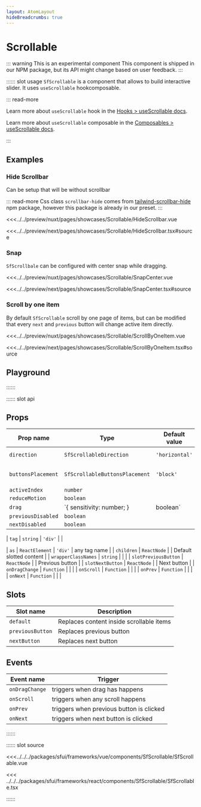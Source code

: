 ```yaml
---
layout: AtomLayout
hideBreadcrumbs: true
---
```

# Scrollable

::: warning This is an experimental component
This component is shipped in our NPM package, but its API might change based on user feedback.
:::

:::::: slot usage
`SfScrollable` is a component that allows to build interactive slider. It uses `useScrollable` <!-- react -->hook<!-- end react --><!-- vue -->composable<!-- end vue -->.

::: read-more
<!-- react -->
Learn more about `useScrollable` hook in the [Hooks > useScrollable docs](/react/hooks/useScrollable.html).
<!-- end react -->
<!-- vue -->
Learn more about `useScrollable` composable in the [Composables > useScrollable docs](/vue/hooks/useScrollable.html).
<!-- end vue -->
:::

## Examples

### Hide Scrollbar

Can be setup that will be without scrollbar

::: read-more
Css class `scrollbar-hide` comes from [tailwind-scrollbar-hide](https://www.npmjs.com/package/tailwind-scrollbar-hide) npm package, however this package is already in our preset.
:::

<Showcase showcase-name="Scrollable/HideScrollbar" style="min-height:240px">

<!-- vue -->
<<<../../preview/nuxt/pages/showcases/Scrollable/HideScrollbar.vue
<!-- end vue -->
<!-- react -->
<<<../../preview/next/pages/showcases/Scrollable/HideScrollbar.tsx#source
<!-- end react -->

</Showcase>

### Snap

`SfScrollbale` can be configured with center snap while dragging.

<Showcase showcase-name="Scrollable/SnapCenter" style="min-height:260px">

<!-- vue -->
<<<../../preview/nuxt/pages/showcases/Scrollable/SnapCenter.vue
<!-- end vue -->
<!-- react -->
<<<../../preview/next/pages/showcases/Scrollable/SnapCenter.tsx#source
<!-- end react -->

</Showcase>

### Scroll by one item

By default `SfScrollable` scroll by one page of items, but can be modified that every `next` and `previous` button will change active item directly.

<Showcase showcase-name="Scrollable/ScrollByOneItem" style="min-height:260px">

<!-- vue -->
<<<../../preview/nuxt/pages/showcases/Scrollable/ScrollByOneItem.vue
<!-- end vue -->
<!-- react -->
<<<../../preview/next/pages/showcases/Scrollable/ScrollByOneItem.tsx#source
<!-- end react -->

</Showcase>

## Playground

<Generate style="height: 500px" />
::::::

:::::: slot api

## Props

| Prop name | Type      | Default value | Possible values   |
|-----------|-----------|---------------|-------------------|
| `direction` | `SfScrollableDirection`  | `'horizontal'`        | `'horizontal'`, `'vertical'`      |
| `buttonsPlacement` | `SfScrollableButtonsPlacement`  | `'block'` | `'block'`, `'floating'`, `'none'`      |
| `activeIndex` | `number`  |  |       |
| `reduceMotion` | `boolean`  |  |       |
| `drag` | `{ sensitivity: number; } | boolean`  |  |       |
| `previousDisabled` | `boolean`  |  |       |
| `nextDisabled` | `boolean`  |  |       |
<!-- vue -->
| `tag`       | `string`              | `'div'`        |                                    |
<!-- end vue -->
<!-- react -->
| `as`         | `ReactElement`       | `'div'`        | any tag name                       |
| `children`   | `ReactNode`          |               | Default slotted content            |
| `wrapperClassNames`   | `string`      |               |    |
| `slotPreviousButton` | `ReactNode`          |               | Previous button         |
| `slotNextButton` | `ReactNode`          |               | Next button         |
| `onDragChange`           | `Function` |    |  |
| `onScroll`           | `Function` |   |  |
| `onPrev`           | `Function` |    |  |
| `onNext`           | `Function` |    |  |

## Slots

| Slot name | Description                  |
| --------- | ---------------------------- |
| `default`   | Replaces content inside scrollable items |
| `previousButton`   | Replaces previous button |
| `nextButton`   | Replaces next button |

## Events

| Event name        | Trigger                       |
| ----------------- | ----------------------------- |
| `onDragChange` | triggers when drag has happens |
| `onScroll` | triggers when any scroll happens |
| `onPrev` | triggers when previous button is clicked |
| `onNext` | triggers when next button is clicked |

<!-- end vue -->
::::::

:::::: slot source
<SourceCode>
<!-- vue -->
<<<../../../packages/sfui/frameworks/vue/components/SfScrollable/SfScrollable.vue
<!-- end vue -->
<!-- react -->
<<< ../../../packages/sfui/frameworks/react/components/SfScrollable/SfScrollable.tsx
<!-- end react -->
</SourceCode>
::::::
